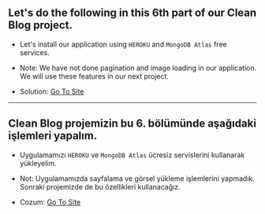## Let's do the following in this 6th part of our Clean Blog project.

- Let's install our application using `HEROKU` and `MongoDB Atlas` free services.
- Note: We have not done pagination and image loading in our application. We will use these features in our next project.

- Solution: [Go To Site](https://jokerinya-clean-blog.herokuapp.com/)

<hr>

## Clean Blog projemizin bu 6. bölümünde aşağıdaki işlemleri yapalım.

- Uygulamamızı `HEROKU` ve `MongoDB Atlas` ücresiz servislerini kullanarak yükleyelim.
- Not: Uygulamamızda sayfalama ve görsel yükleme işlemlerini yapmadık. Sonraki projemizde de bu özellikleri kullanacağız.

- Cozum: [Go To Site](https://jokerinya-clean-blog.herokuapp.com/)
